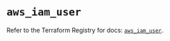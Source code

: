 # `aws_iam_user`

Refer to the Terraform Registry for docs: [`aws_iam_user`](https://registry.terraform.io/providers/hashicorp/aws/6.12.0/docs/resources/iam_user).
